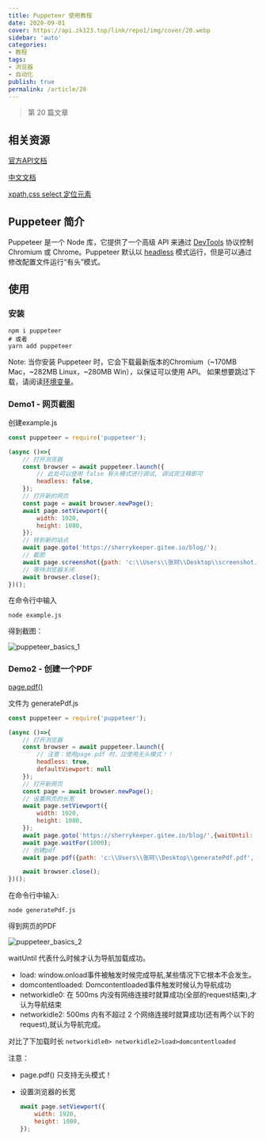 ```yaml
---
title: Puppeteer 使用教程
date: 2020-09-01
cover: https://api.zk123.top/link/repo1/img/cover/20.webp
sidebar: 'auto'
categories:
- 教程
tags:
- 浏览器
- 自动化
publish: true
permalink: /article/20
---
```


> 第 20 篇文章
<!-- more -->

## 相关资源
[官方API文档](https://github.com/puppeteer/puppeteer/blob/main/docs/api.md)

[中文文档](https://zhaoqize.github.io/puppeteer-api-zh_CN/#/)

[xpath,css select 定位元素](https://www.cnblogs.com/liushuxian/p/11390380.html)

## Puppeteer 简介

Puppeteer 是一个 Node 库，它提供了一个高级 API 来通过 [DevTools](https://chromedevtools.github.io/devtools-protocol/) 协议控制 Chromium 或 Chrome。Puppeteer 默认以 [headless](https://developers.google.com/web/updates/2017/04/headless-chrome) 模式运行，但是可以通过修改配置文件运行“有头”模式。

## 使用

### 安装

```shell
npm i puppeteer
# 或者
yarn add puppeteer
```

Note: 当你安装 Puppeteer 时，它会下载最新版本的Chromium（~170MB Mac，~282MB Linux，~280MB Win），以保证可以使用 API。 如果想要跳过下载，请阅读[环境变量](https://github.com/GoogleChrome/puppeteer/blob/v1.10.0/docs/api.md#environment-variables)。

### Demo1  - 网页截图

创建example.js

```js
const puppeteer = require('puppeteer');

(async ()=>{
    // 打开浏览器
    const browser = await puppeteer.launch({
        // 此处可以使用 false 有头模式进行调试, 调试完注释即可
        headless: false,
    });
    // 打开新的网页
    const page = await browser.newPage();
    await page.setViewport({
        width: 1920,
        height: 1080,
    });
    // 转到新的站点
    await page.goto('https://sherrykeeper.gitee.io/blog/');
    // 截图
    await page.screenshot({path: 'c:\\Users\\张珂\\Desktop\\screenshot.png'});
    // 等待浏览器关闭
    await browser.close();
})();
```

在命令行中输入

``` shell
node example.js
```

得到截图：

![puppeteer_basics_1](https://api.zk123.top/link/repo1/img/2020/puppeteer_basics_1.png)



### Demo2 - 创建一个PDF

[page.pdf()](https://github.com/puppeteer/puppeteer/blob/v1.10.0/docs/api.md#pagepdfoptions)

文件为 generatePdf.js

```js
const puppeteer = require('puppeteer');

(async ()=>{
    // 打开浏览器
    const browser = await puppeteer.launch({
        // 注意：使用page.pdf 时，应使用无头模式！！
        headless: true,
        defaultViewport: null
    });
    // 打开新网页
    const page = await browser.newPage();
    // 设置网页的长宽
    await page.setViewport({
        width: 1920,
        height: 1080,
    });
    await page.goto('https://sherrykeeper.gitee.io/blog/',{waitUntil: 'networkidle2'});
    await page.waitFor(1000);
    // 创建pdf
    await page.pdf({path: 'c:\\Users\\张珂\\Desktop\\generatePdf.pdf', width:'1920px', height:'1080px', printBackground:true});

    await browser.close();
})();
```

在命令行中输入:

```shell
node generatePdf.js 
```

得到网页的PDF

![puppeteer_basics_2](https://api.zk123.top/link/repo1/img/2020/puppeteer_basics_2.png)



waitUntil 代表什么时候才认为导航加载成功。

- load: window.onload事件被触发时候完成导航,某些情况下它根本不会发生。
- domcontentloaded: Domcontentloaded事件触发时候认为导航成功
- networkidle0: 在 500ms 内没有网络连接时就算成功(全部的request结束),才认为导航结束
- networkidle2: 500ms 内有不超过 2 个网络连接时就算成功(还有两个以下的request),就认为导航完成。

对比了下加载时长 `networkidle0> networkidle2>load>domcontentloaded`



注意：

- page.pdf() 只支持无头模式！

- 设置浏览器的长宽

  ```js
  await page.setViewport({
      width: 1920,
      height: 1080,
  });
  ```



